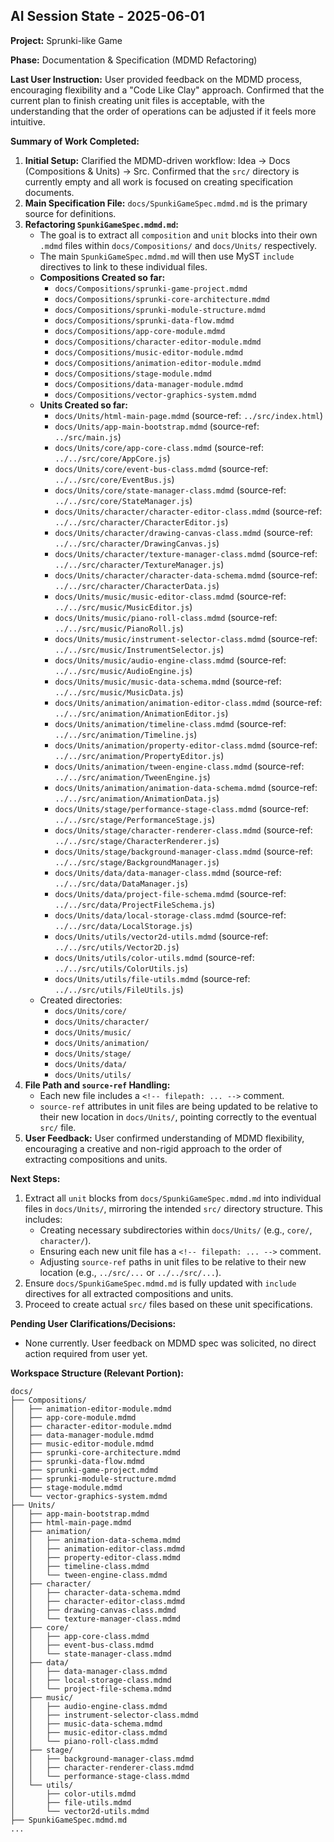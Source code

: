<!-- filepath: g:\My Drive\Projects\Toy Projects\Spruki-Like-Game\AgentOps\AI_SESSION_STATE.md -->
## AI Session State - 2025-06-01

**Project:** Sprunki-like Game

**Phase:** Documentation & Specification (MDMD Refactoring)

**Last User Instruction:** User provided feedback on the MDMD process, encouraging flexibility and a "Code Like Clay" approach. Confirmed that the current plan to finish creating unit files is acceptable, with the understanding that the order of operations can be adjusted if it feels more intuitive.

**Summary of Work Completed:**

1.  **Initial Setup:** Clarified the MDMD-driven workflow: Idea -> Docs (Compositions & Units) -> Src. Confirmed that the `src/` directory is currently empty and all work is focused on creating specification documents.
2.  **Main Specification File:** `docs/SpunkiGameSpec.mdmd.md` is the primary source for definitions.
3.  **Refactoring `SpunkiGameSpec.mdmd.md`:**
    *   The goal is to extract all `composition` and `unit` blocks into their own `.mdmd` files within `docs/Compositions/` and `docs/Units/` respectively.
    *   The main `SpunkiGameSpec.mdmd.md` will then use MyST `include` directives to link to these individual files.
    *   **Compositions Created so far:**
        *   `docs/Compositions/sprunki-game-project.mdmd`
        *   `docs/Compositions/sprunki-core-architecture.mdmd`
        *   `docs/Compositions/sprunki-module-structure.mdmd`
        *   `docs/Compositions/sprunki-data-flow.mdmd`
        *   `docs/Compositions/app-core-module.mdmd`
        *   `docs/Compositions/character-editor-module.mdmd`
        *   `docs/Compositions/music-editor-module.mdmd`
        *   `docs/Compositions/animation-editor-module.mdmd`
        *   `docs/Compositions/stage-module.mdmd`
        *   `docs/Compositions/data-manager-module.mdmd`
        *   `docs/Compositions/vector-graphics-system.mdmd`
    *   **Units Created so far:**
        *   `docs/Units/html-main-page.mdmd` (source-ref: `../src/index.html`)
        *   `docs/Units/app-main-bootstrap.mdmd` (source-ref: `../src/main.js`)
        *   `docs/Units/core/app-core-class.mdmd` (source-ref: `../../src/core/AppCore.js`)
        *   `docs/Units/core/event-bus-class.mdmd` (source-ref: `../../src/core/EventBus.js`)
        *   `docs/Units/core/state-manager-class.mdmd` (source-ref: `../../src/core/StateManager.js`)
        *   `docs/Units/character/character-editor-class.mdmd` (source-ref: `../../src/character/CharacterEditor.js`)
        *   `docs/Units/character/drawing-canvas-class.mdmd` (source-ref: `../../src/character/DrawingCanvas.js`)
        *   `docs/Units/character/texture-manager-class.mdmd` (source-ref: `../../src/character/TextureManager.js`)
        *   `docs/Units/character/character-data-schema.mdmd` (source-ref: `../../src/character/CharacterData.js`)
        *   `docs/Units/music/music-editor-class.mdmd` (source-ref: `../../src/music/MusicEditor.js`)
        *   `docs/Units/music/piano-roll-class.mdmd` (source-ref: `../../src/music/PianoRoll.js`)
        *   `docs/Units/music/instrument-selector-class.mdmd` (source-ref: `../../src/music/InstrumentSelector.js`)
        *   `docs/Units/music/audio-engine-class.mdmd` (source-ref: `../../src/music/AudioEngine.js`)
        *   `docs/Units/music/music-data-schema.mdmd` (source-ref: `../../src/music/MusicData.js`)
        *   `docs/Units/animation/animation-editor-class.mdmd` (source-ref: `../../src/animation/AnimationEditor.js`)
        *   `docs/Units/animation/timeline-class.mdmd` (source-ref: `../../src/animation/Timeline.js`)
        *   `docs/Units/animation/property-editor-class.mdmd` (source-ref: `../../src/animation/PropertyEditor.js`)
        *   `docs/Units/animation/tween-engine-class.mdmd` (source-ref: `../../src/animation/TweenEngine.js`)
        *   `docs/Units/animation/animation-data-schema.mdmd` (source-ref: `../../src/animation/AnimationData.js`)
        *   `docs/Units/stage/performance-stage-class.mdmd` (source-ref: `../../src/stage/PerformanceStage.js`)
        *   `docs/Units/stage/character-renderer-class.mdmd` (source-ref: `../../src/stage/CharacterRenderer.js`)
        *   `docs/Units/stage/background-manager-class.mdmd` (source-ref: `../../src/stage/BackgroundManager.js`)
        *   `docs/Units/data/data-manager-class.mdmd` (source-ref: `../../src/data/DataManager.js`)
        *   `docs/Units/data/project-file-schema.mdmd` (source-ref: `../../src/data/ProjectFileSchema.js`)
        *   `docs/Units/data/local-storage-class.mdmd` (source-ref: `../../src/data/LocalStorage.js`)
        *   `docs/Units/utils/vector2d-utils.mdmd` (source-ref: `../../src/utils/Vector2D.js`)
        *   `docs/Units/utils/color-utils.mdmd` (source-ref: `../../src/utils/ColorUtils.js`)
        *   `docs/Units/utils/file-utils.mdmd` (source-ref: `../../src/utils/FileUtils.js`)
    *   Created directories:
        *   `docs/Units/core/`
        *   `docs/Units/character/`
        *   `docs/Units/music/`
        *   `docs/Units/animation/`
        *   `docs/Units/stage/`
        *   `docs/Units/data/`
        *   `docs/Units/utils/`
4.  **File Path and `source-ref` Handling:**
    *   Each new file includes a `<!-- filepath: ... -->` comment.
    *   `source-ref` attributes in unit files are being updated to be relative to their new location in `docs/Units/`, pointing correctly to the eventual `src/` file.
5.  **User Feedback:** User confirmed understanding of MDMD flexibility, encouraging a creative and non-rigid approach to the order of extracting compositions and units.

**Next Steps:**

1.  Extract all `unit` blocks from `docs/SpunkiGameSpec.mdmd.md` into individual files in `docs/Units/`, mirroring the intended `src/` directory structure. This includes:
    *   Creating necessary subdirectories within `docs/Units/` (e.g., `core/`, `character/`).
    *   Ensuring each new unit file has a `<!-- filepath: ... -->` comment.
    *   Adjusting `source-ref` paths in unit files to be relative to their new location (e.g., `../src/...` or `../../src/...`).
2.  Ensure `docs/SpunkiGameSpec.mdmd.md` is fully updated with `include` directives for all extracted compositions and units.
3.  Proceed to create actual `src/` files based on these unit specifications.

**Pending User Clarifications/Decisions:**
*   None currently. User feedback on MDMD spec was solicited, no direct action required from user yet.

**Workspace Structure (Relevant Portion):**
```
docs/
├── Compositions/
│   ├── animation-editor-module.mdmd
│   ├── app-core-module.mdmd
│   ├── character-editor-module.mdmd
│   ├── data-manager-module.mdmd
│   ├── music-editor-module.mdmd
│   ├── sprunki-core-architecture.mdmd
│   ├── sprunki-data-flow.mdmd
│   ├── sprunki-game-project.mdmd
│   ├── sprunki-module-structure.mdmd
│   ├── stage-module.mdmd
│   └── vector-graphics-system.mdmd
├── Units/
│   ├── app-main-bootstrap.mdmd
│   ├── html-main-page.mdmd
│   ├── animation/
│   │   ├── animation-data-schema.mdmd
│   │   ├── animation-editor-class.mdmd
│   │   ├── property-editor-class.mdmd
│   │   ├── timeline-class.mdmd
│   │   └── tween-engine-class.mdmd
│   ├── character/
│   │   ├── character-data-schema.mdmd
│   │   ├── character-editor-class.mdmd
│   │   ├── drawing-canvas-class.mdmd
│   │   └── texture-manager-class.mdmd
│   ├── core/
│   │   ├── app-core-class.mdmd
│   │   ├── event-bus-class.mdmd
│   │   └── state-manager-class.mdmd
│   ├── data/
│   │   ├── data-manager-class.mdmd
│   │   ├── local-storage-class.mdmd
│   │   └── project-file-schema.mdmd
│   ├── music/
│   │   ├── audio-engine-class.mdmd
│   │   ├── instrument-selector-class.mdmd
│   │   ├── music-data-schema.mdmd
│   │   ├── music-editor-class.mdmd
│   │   └── piano-roll-class.mdmd
│   ├── stage/
│   │   ├── background-manager-class.mdmd
│   │   ├── character-renderer-class.mdmd
│   │   └── performance-stage-class.mdmd
│   └── utils/
│       ├── color-utils.mdmd
│       ├── file-utils.mdmd
│       └── vector2d-utils.mdmd
├── SpunkiGameSpec.mdmd.md
...
```